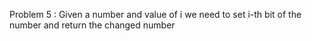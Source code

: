 Problem 5 :
Given a number and value of i we need to set i-th bit of the number and return the changed number
